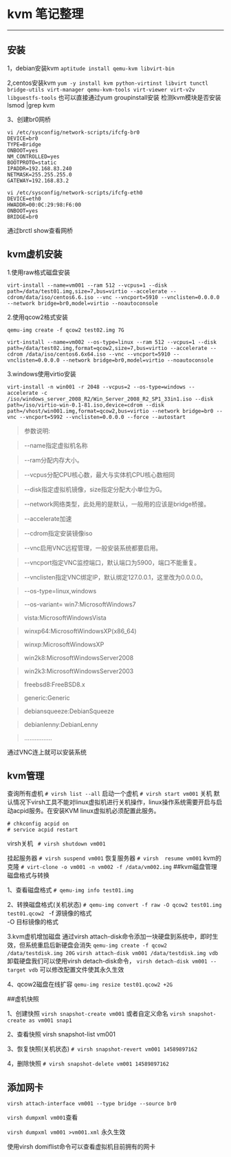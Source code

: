 ﻿# kvm 笔记整理



---

## 安装

1，debian安装kvm
`aptitude install qemu-kvm libvirt-bin`

2,centos安装kvm
`yum -y install kvm python-virtinst libvirt tunctl bridge-utils virt-manager qemu-kvm-tools virt-viewer virt-v2v  libguestfs-tools`
也可以直接通过yum groupinstall安装
检测kvm模块是否安装
lsmod |grep kvm

3、创建br0网桥
```
vi /etc/sysconfig/network-scripts/ifcfg-br0
DEVICE=br0
TYPE=Bridge
ONBOOT=yes
NM_CONTROLLED=yes
BOOTPROTO=static
IPADDR=192.168.83.240
NETMASK=255.255.255.0
GATEWAY=192.168.83.2

vi /etc/sysconfig/network-scripts/ifcfg-eth0
DEVICE=eth0
HWADDR=00:0C:29:98:F6:00
ONBOOT=yes
BRIDGE=br0
```
通过brctl show查看网桥
## kvm虚机安装

1.使用raw格式磁盘安装
```
virt-install --name=vm001 --ram 512 --vcpus=1 --disk path=/data/test01.img,size=7,bus=virtio --accelerate --cdrom/data/iso/centos6.6.iso --vnc --vncport=5910 --vnclisten=0.0.0.0 --network bridge=br0,model=virtio --noautoconsole
```
2.使用qcow2格式安装
```
qemu-img create -f qcow2 test02.img 7G

virt-install --name=vm002 --os-type=linux --ram 512 --vcpus=1 --disk path=/data/test02.img,format=qcow2,size=7,bus=virtio --accelerate --cdrom /data/iso/centos6.6x64.iso --vnc --vncport=5910 --vnclisten=0.0.0.0 --network bridge=br0,model=virtio --noautoconsole
```
3.windows使用virtio安装
```
virt-install -n win001 -r 2048 --vcpus=2 --os-type=windows --accelerate -c /iso/windows_server_2008_R2/Win_Server_2008_R2_SP1_33in1.iso --disk path=/iso/virtio-win-0.1-81.iso,device=cdrom --disk path=/vhost/win001.img,format=qcow2,bus=virtio --network bridge=br0 --vnc --vncport=5992 --vnclisten=0.0.0.0 --force --autostart
```
>参数说明:

>--name指定虚拟机名称

>--ram分配内存大小。

>--vcpus分配CPU核心数，最大与实体机CPU核心数相同

>--disk指定虚拟机镜像，size指定分配大小单位为G。

>--network网络类型，此处用的是默认，一般用的应该是bridge桥接。

>--accelerate加速

>--cdrom指定安装镜像iso

>--vnc启用VNC远程管理，一般安装系统都要启用。

>--vncport指定VNC监控端口，默认端口为5900，端口不能重复。

>--vnclisten指定VNC绑定IP，默认绑定127.0.0.1，这里改为0.0.0.0。

>--os-type=linux,windows

>--os-variant=
>win7:MicrosoftWindows7

>vista:MicrosoftWindowsVista

>winxp64:MicrosoftWindowsXP(x86_64)

>winxp:MicrosoftWindowsXP

>win2k8:MicrosoftWindowsServer2008

>win2k3:MicrosoftWindowsServer2003

>freebsd8:FreeBSD8.x

>generic:Generic

>debiansqueeze:DebianSqueeze

>debianlenny:DebianLenny

>................

通过VNC连上就可以安装系统

## kvm管理
查询所有虚机
`# virsh list --all`
启动一个虚机
`# virsh start vm001`
关机
默认情况下virsh工具不能对linux虚拟机进行关机操作，linux操作系统需要开启与启动acpid服务。在安装KVM linux虚拟机必须配置此服务。
```
# chkconfig acpid on   
# service acpid restart
```
virsh关机
` # virsh shutdown vm001`

挂起服务器
` # virsh suspend vm001 `
恢复服务器
`# virsh  resume vm001`
kvm的克隆
`# virt-clone -o vm001 -n vm002 -f /data/vm002.img`
##kvm磁盘管理
磁盘格式与转换

1、查看磁盘格式
`# qemu-img info test01.img`

2、转换磁盘格式(关机状态)
`# qemu-img convert -f raw -O qcow2 test01.img test01.qcow2 `
-f  源镜像的格式   
-O 目标镜像的格式

3.kvm虚机增加磁盘
通过virsh attach-disk命令添加一块硬盘到系统中，即时生效，但系统重启后新硬盘会消失
`qemu-img create -f qcow2 /data/testdisk.img 20G`
`virsh attach-disk vm001 /data/testdisk.img vdb`
卸载硬盘我们可以使用virsh detach-disk命令，
`virsh detach-disk vm001 --target vdb`
可以修改配置文件使其永久生效

4、qcow2磁盘在线扩容
`qemu-img resize test01.qcow2 +2G`

##虚机快照

1、创建快照
`virsh snapshot-create vm001`
或者自定义命名
`virsh snapshot-create as vm001 snap1 `

2、查看快照
virsh snapshot-list vm001

3、恢复快照(关机状态)
`# virsh snapshot-revert vm001 14589897162`

4，删除快照
`# virsh snapshot-delete vm001 14589897162`

## 添加网卡
`virsh attach-interface vm001 --type bridge --source br0`

`virsh dumpxml vm001`查看

`virsh dumpxml vm001 >vm001.xml`  永久生效

使用virsh domiflist命令可以查看虚拟机目前拥有的网卡
